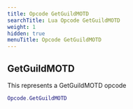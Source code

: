 ```yaml
---
title: Opcode GetGuildMOTD
searchTitle: Lua Opcode GetGuildMOTD
weight: 1
hidden: true
menuTitle: Opcode GetGuildMOTD
---
```

## GetGuildMOTD

This represents a GetGuildMOTD opcode
```lua
Opcode.GetGuildMOTD
```